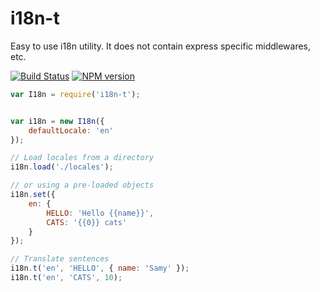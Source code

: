 # i18n-t

Easy to use i18n utility. It does not contain express specific middlewares, etc.

[![Build Status](https://travis-ci.org/SamyPesse/i18n-t.png?branch=master)](https://travis-ci.org/SamyPesse/i18n-t)
[![NPM version](https://badge.fury.io/js/i18n-t.svg)](http://badge.fury.io/js/i18n-t)


```js
var I18n = require('i18n-t');


var i18n = new I18n({
    defaultLocale: 'en'
});

// Load locales from a directory
i18n.load('./locales');

// or using a pre-loaded objects
i18n.set({
    en: {
        HELLO: 'Hello {{name}}',
        CATS: '{{0}} cats'
    }
});

// Translate sentences
i18n.t('en', 'HELLO', { name: 'Samy' });
i18n.t('en', 'CATS', 10);
```

